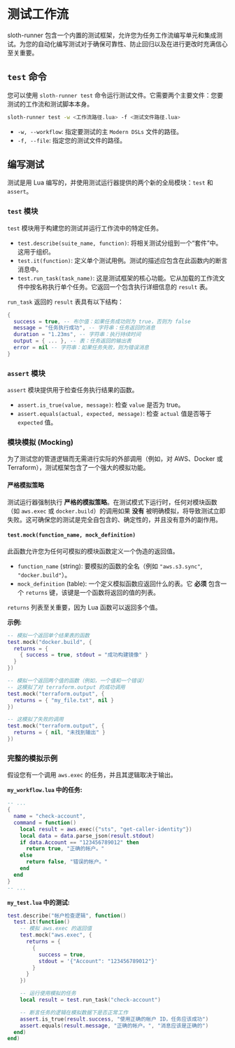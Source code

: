 # 测试工作流

sloth-runner 包含一个内置的测试框架，允许您为任务工作流编写单元和集成测试。为您的自动化编写测试对于确保可靠性、防止回归以及在进行更改时充满信心至关重要。

## `test` 命令

您可以使用 `sloth-runner test` 命令运行测试文件。它需要两个主要文件：您要测试的工作流和测试脚本本身。

```bash
sloth-runner test -w <工作流路径.lua> -f <测试文件路径.lua>
```

-   `-w, --workflow`: 指定要测试的主 `Modern DSLs` 文件的路径。
-   `-f, --file`: 指定您的测试文件的路径。

## 编写测试

测试是用 Lua 编写的，并使用测试运行器提供的两个新的全局模块：`test` 和 `assert`。

### `test` 模块

`test` 模块用于构建您的测试并运行工作流中的特定任务。

-   `test.describe(suite_name, function)`: 将相关测试分组到一个“套件”中。这用于组织。
-   `test.it(function)`: 定义单个测试用例。测试的描述应包含在此函数内的断言消息中。
-   `test.run_task(task_name)`: 这是测试框架的核心功能。它从加载的工作流文件中按名称执行单个任务。它返回一个包含执行详细信息的 `result` 表。

`run_task` 返回的 `result` 表具有以下结构：

```lua
{
  success = true, -- 布尔值：如果任务成功则为 true，否则为 false
  message = "任务执行成功", -- 字符串：任务返回的消息
  duration = "1.23ms", -- 字符串：执行持续时间
  output = { ... }, -- 表：任务返回的输出表
  error = nil -- 字符串：如果任务失败，则为错误消息
}
```

### `assert` 模块

`assert` 模块提供用于检查任务执行结果的函数。

-   `assert.is_true(value, message)`: 检查 `value` 是否为 true。
-   `assert.equals(actual, expected, message)`: 检查 `actual` 值是否等于 `expected` 值。

### 模块模拟 (Mocking)

为了测试您的管道逻辑而无需进行实际的外部调用（例如，对 AWS、Docker 或 Terraform），测试框架包含了一个强大的模拟功能。

#### 严格模拟策略

测试运行器强制执行 **严格的模拟策略**。在测试模式下运行时，任何对模块函数（如 `aws.exec` 或 `docker.build`）的调用如果 **没有** 被明确模拟，将导致测试立即失败。这可确保您的测试是完全自包含的、确定性的，并且没有意外的副作用。

#### `test.mock(function_name, mock_definition)`

此函数允许您为任何可模拟的模块函数定义一个伪造的返回值。

-   `function_name` (string): 要模拟的函数的全名（例如 `"aws.s3.sync"`, `"docker.build"`）。
-   `mock_definition` (table): 一个定义模拟函数应返回什么的表。它 **必须** 包含一个 `returns` 键，该键是一个函数将返回的值的列表。

`returns` 列表至关重要，因为 Lua 函数可以返回多个值。

**示例:**

```lua
-- 模拟一个返回单个结果表的函数
test.mock("docker.build", {
  returns = {
    { success = true, stdout = "成功构建镜像" }
  }
})

-- 模拟一个返回两个值的函数（例如，一个值和一个错误）
-- 这模拟了对 terraform.output 的成功调用
test.mock("terraform.output", {
  returns = { "my_file.txt", nil }
})

-- 这模拟了失败的调用
test.mock("terraform.output", {
  returns = { nil, "未找到输出" }
})
```

### 完整的模拟示例

假设您有一个调用 `aws.exec` 的任务，并且其逻辑取决于输出。

**`my_workflow.lua` 中的任务:**
```lua
-- ...
{
  name = "check-account",
  command = function()
    local result = aws.exec({"sts", "get-caller-identity"})
    local data = data.parse_json(result.stdout)
    if data.Account == "123456789012" then
      return true, "正确的帐户。"
    else
      return false, "错误的帐户。"
    end
  end
}
-- ...
```

**`my_test.lua` 中的测试:**
```lua
test.describe("帐户检查逻辑", function()
  test.it(function()
    -- 模拟 aws.exec 的返回值
    test.mock("aws.exec", {
      returns = {
        {
          success = true,
          stdout = '{"Account": "123456789012"}'
        }
      }
    })

    -- 运行使用模拟的任务
    local result = test.run_task("check-account")

    -- 断言任务的逻辑在模拟数据下是否正常工作
    assert.is_true(result.success, "使用正确的帐户 ID，任务应该成功")
    assert.equals(result.message, "正确的帐户。", "消息应该是正确的")
  end)
end)
```

